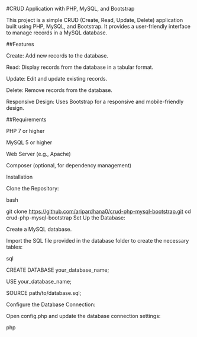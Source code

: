 #CRUD Application with PHP, MySQL, and Bootstrap

This project is a simple CRUD (Create, Read, Update, Delete) application built using PHP, MySQL, and Bootstrap. It provides a user-friendly interface to manage records in a MySQL database.

##Features

Create: Add new records to the database.

Read: Display records from the database in a tabular format.

Update: Edit and update existing records.

Delete: Remove records from the database.

Responsive Design: Uses Bootstrap for a responsive and mobile-friendly design.

##Requirements

PHP 7 or higher

MySQL 5 or higher

Web Server (e.g., Apache)

Composer (optional, for dependency management)

Installation

Clone the Repository:

bash

git clone https://github.com/aripardhana0/crud-php-mysql-bootstrap.git
cd crud-php-mysql-bootstrap
Set Up the Database:

Create a MySQL database.

Import the SQL file provided in the database folder to create the necessary tables:

sql

CREATE DATABASE your_database_name;

USE your_database_name;

SOURCE path/to/database.sql;

Configure the Database Connection:


Open config.php and update the database connection settings:

php

<?php


$servername = "localhost";

$username = "your_database_username";

$password = "your_database_password";

$dbname = "your_database_name";


Run the Application:


Open your web browser and navigate to the directory where the project is located, e.g., http://localhost/crud-php-mysql-bootstrap.

Usage

Create: Click on the "Add New Record" button to add a new record to the database.

Read: View the list of records in a table format on the main page.

Update: Click the "Edit" button next to a record to update its information.

Delete: Click the "Delete" button next to a record to remove it from the database.

Screenshots






##Contributing

Contributions are welcome! Please fork this repository, make your changes, and submit a pull request.



##License

This project is licensed under the MIT License. See the LICENSE file for more details.



##Acknowledgements

Bootstrap


PHP

MySQL



